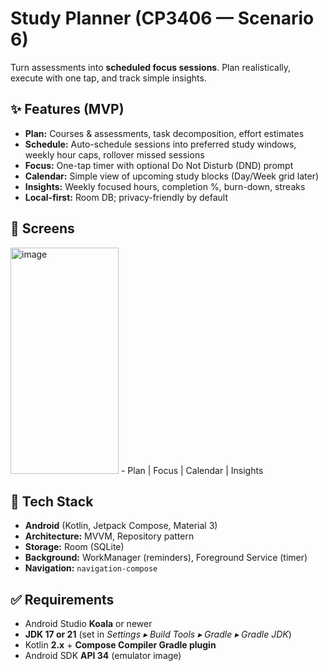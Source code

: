 # Study Planner (CP3406 — Scenario 6)

Turn assessments into **scheduled focus sessions**. Plan realistically, execute with one tap, and track simple insights.

## ✨ Features (MVP)
- **Plan:** Courses & assessments, task decomposition, effort estimates
- **Schedule:** Auto-schedule sessions into preferred study windows, weekly hour caps, rollover missed sessions
- **Focus:** One-tap timer with optional Do Not Disturb (DND) prompt
- **Calendar:** Simple view of upcoming study blocks (Day/Week grid later)
- **Insights:** Weekly focused hours, completion %, burn-down, streaks
- **Local-first:** Room DB; privacy-friendly by default

## 📸 Screens
<img width="173" height="362" alt="image" src="https://github.com/user-attachments/assets/688740fd-8ef6-4596-a8ca-852ceeca5c0b" />
- Plan | Focus | Calendar | Insights

## 🧱 Tech Stack
- **Android** (Kotlin, Jetpack Compose, Material 3)
- **Architecture:** MVVM, Repository pattern
- **Storage:** Room (SQLite)
- **Background:** WorkManager (reminders), Foreground Service (timer)
- **Navigation:** `navigation-compose`

## ✅ Requirements
- Android Studio **Koala** or newer
- **JDK 17 or 21** (set in *Settings ▸ Build Tools ▸ Gradle ▸ Gradle JDK*)
- Kotlin **2.x** + **Compose Compiler Gradle plugin**
- Android SDK **API 34** (emulator image)
